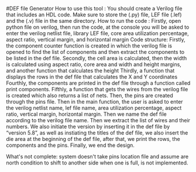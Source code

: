 #DEF file Generator
How to use this tool :
You should create a Verilog file that includes an HDL code. Make sure to store the (.py) file, LEF file (.lef) and the (.v) file in the same directory.
How to run the code :
Firstly, open python file on verilog, then run the code, at the console you will be asked to enter the verilog netlist file, library LEF file, core area utilization percentage, aspect ratio, vertical margin, and horizontal margin
Code structure:
Firstly, the component counter function is created in which the verilog file is opened to find the list of components and then extract the components to be listed in the def file. 
Secondly, the cell area is calculated, then the width is calculated using aspect ratio, core area and width and height margins, and another function that calculates the height
Thirdly, a function that displays the rows in the def file that calculates the X and Y coordinates
Fourthly,  the components are printed in the def file through a function called print components. 
Fifthly, a function that gets the wires from the verilog file is created which also returns a list of nets. 
Then, the pins are created through the pins file. 
Then in the main function, the user is asked to enter the verilog netlist name, lef file name, area utilization percentage, aspect ratio, vertical margin, horizontal margin. Then we name the def file according to the verilog file name. Then we extract the list of wires and their numbers. We also initiate the version  by inserting it in the def file by “version 5.8”, as well as instiating the titles of the def file, we also insert the die area at the beginning of the def file, after that, we print the rows, the components and the pins. Finally, we end the design. 

What's not complete: 
system doesn't take pins location file and assume are north 
condition to shift to another side when one is full, is not implemented. 
